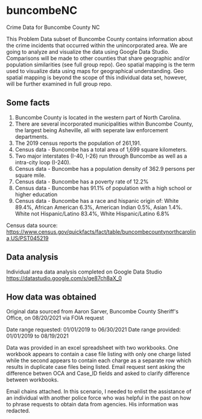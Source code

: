 # buncombeNC
Crime Data for Buncombe County NC

This Problem Data subset of Buncombe County contains information about the crime incidents that occurred within the unincorporated area.  We are going to analyze and visualize the data using Google Data Studio. Comparisons will be made to other counties that share geographic and/or population similarities (see full group repo).  Geo spatial mapping is the term used to visualize data using maps for geographical understanding.  Geo spatial mapping is beyond the scope of this individual data set, however, will be further examined in full group repo.

## Some facts
1. Buncombe County is located in the western part of North Carolina. 
2. There are several incorporated municipalities within Buncombe County, the largest being Asheville, all with seperate law enforcement departments.
3. The 2019 census reports the population of 261,191.
4. Census data - Buncombe has a total area of 1,699 square kilometers.
5. Two major interstates (I-40, I-26) run through Buncombe as well as a intra-city loop  (I-240).
6. Census data - Buncombe has a population density of 362.9 persons per square mile.
7. Census data - Buncombe has a poverty rate of 12.2%
8. Census data - Buncombe has 91.1% of population with a high school or higher education
9. Census data - Buncombe has a race and hispanic origin of: White 89.4%, African American 6.3%, American Indian 0.5%, Asian 1.4%.  White not Hispanic/Latino 83.4%, White Hispanic/Latino 6.8%

Census data source: https://www.census.gov/quickfacts/fact/table/buncombecountynorthcarolina,US/PST045219

## Data analysis
Individual area data analysis completed on Google Data Studio
https://datastudio.google.com/s/qe87ch8aX_0


## How data was obtained
Original data sourced from Aaron Sarver, Buncombe County Sheriff's Office, on 08/20/2021 via FOIA request

Date range requested: 01/01/2019 to 06/30/2021
Date range provided: 01/01/2019 to 08/19/2021

Data was provided in an excel spreadsheet with two workbooks. One workbook appears to contain a case file listing with only one charge listed while the second appears to contain each charge as a separate row which results in duplicate case files being listed. Email request sent asking the difference betwen OCA and Case_ID fields and asked to clarify difference between workbooks.

Email chains attached. In this scenario, I needed to enlist the assistance of an individual with another police force who was helpful in the past on how to phrase requests to obtain data from agencies. His information was redacted.
